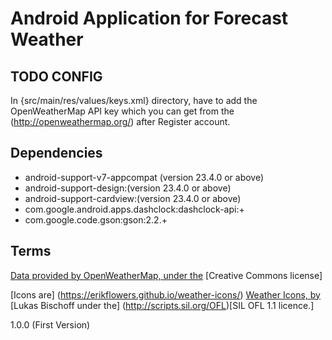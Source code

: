 # Android Application for Forecast Weather

## TODO CONFIG
In {src/main/res/values/keys.xml} directory, have to add the OpenWeatherMap API key which you can get from the (http://openweathermap.org/) after Register account.


## Dependencies
* android-support-v7-appcompat (version 23.4.0 or above)
* android-support-design:(version 23.4.0 or above)
* android-support-cardview:(version 23.4.0 or above)
* com.google.android.apps.dashclock:dashclock-api:+
* com.google.code.gson:gson:2.2.+



## Terms

[Data provided by ](http://openweathermap.org/)[OpenWeatherMap, under the](http://creativecommons.org/licenses/by-sa/2.0/) [Creative Commons license]

[Icons are] (https://erikflowers.github.io/weather-icons/) [Weather Icons, by](http://www.twitter.com/artill) [Lukas Bischoff under the] (http://scripts.sil.org/OFL)[SIL OFL 1.1 licence.]



1.0.0 (First Version)


